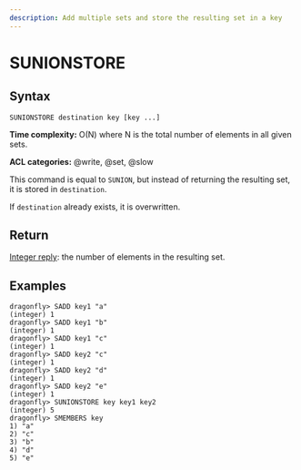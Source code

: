 ```yaml
---
description: Add multiple sets and store the resulting set in a key
---
```


# SUNIONSTORE

## Syntax

    SUNIONSTORE destination key [key ...]

**Time complexity:** O(N) where N is the total number of elements in all given sets.

**ACL categories:** @write, @set, @slow

This command is equal to `SUNION`, but instead of returning the resulting set,
it is stored in `destination`.

If `destination` already exists, it is overwritten.

## Return

[Integer reply](https://redis.io/docs/reference/protocol-spec#resp-integers): the number of elements in the resulting set.

## Examples

```shell
dragonfly> SADD key1 "a"
(integer) 1
dragonfly> SADD key1 "b"
(integer) 1
dragonfly> SADD key1 "c"
(integer) 1
dragonfly> SADD key2 "c"
(integer) 1
dragonfly> SADD key2 "d"
(integer) 1
dragonfly> SADD key2 "e"
(integer) 1
dragonfly> SUNIONSTORE key key1 key2
(integer) 5
dragonfly> SMEMBERS key
1) "a"
2) "c"
3) "b"
4) "d"
5) "e"
```
